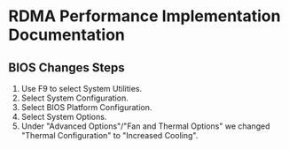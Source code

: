 # RDMA Performance Implementation Documentation

## BIOS Changes Steps

1. Use F9 to select System Utilities.
1. Select System Configuration.
1. Select BIOS Platform Configuration.
1. Select System Options.
1. Under "Advanced Options"/"Fan and Thermal Options" we changed "Thermal Configuration" to "Increased Cooling".
